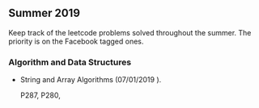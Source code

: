 ## Summer 2019

Keep track of the leetcode problems solved throughout the summer. The priority is on the Facebook tagged ones.

### Algorithm and Data Structures

  * String and Array Algorithms (07/01/2019 ).

    P287, P280, 
